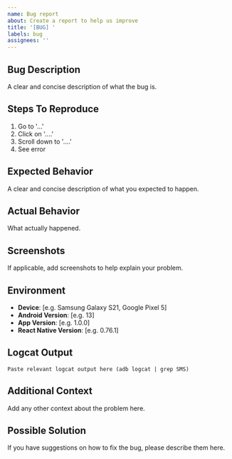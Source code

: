 ```yaml
---
name: Bug report
about: Create a report to help us improve
title: '[BUG] '
labels: bug
assignees: ''
---
```


## Bug Description
A clear and concise description of what the bug is.

## Steps To Reproduce
1. Go to '...'
2. Click on '....'
3. Scroll down to '....'
4. See error

## Expected Behavior
A clear and concise description of what you expected to happen.

## Actual Behavior
What actually happened.

## Screenshots
If applicable, add screenshots to help explain your problem.

## Environment
- **Device**: [e.g. Samsung Galaxy S21, Google Pixel 5]
- **Android Version**: [e.g. 13]
- **App Version**: [e.g. 1.0.0]
- **React Native Version**: [e.g. 0.76.1]

## Logcat Output
```
Paste relevant logcat output here (adb logcat | grep SMS)
```

## Additional Context
Add any other context about the problem here.

## Possible Solution
If you have suggestions on how to fix the bug, please describe them here.

